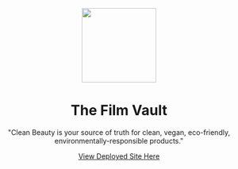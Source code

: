 <div align="center"><img src="https://user-images.githubusercontent.com/80136642/135209146-d5eea117-093a-4af8-8931-3da0a8243e7d.png" height="150px" width="150px"/><h1>The Film Vault</h1>
<p>"Clean Beauty is your source of truth for clean, vegan, eco-friendly, environmentally-responsible products."</p>
<a href="https://clean-beauty.herokuapp.com/">View Deployed Site Here</a>
</div>
